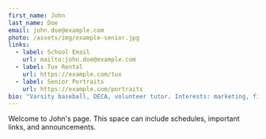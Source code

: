 ```yaml
---
first_name: John
last_name: Doe
email: john.doe@example.com
photo: /assets/img/example-senior.jpg
links:
  - label: School Email
    url: mailto:john.doe@example.com
  - label: Tux Rental
    url: https://example.com/tux
  - label: Senior Portraits
    url: https://example.com/portraits
bio: "Varsity baseball, DECA, volunteer tutor. Interests: marketing, film, and kettlebells."
---
```


Welcome to John's page. This space can include schedules, important links, and announcements.
